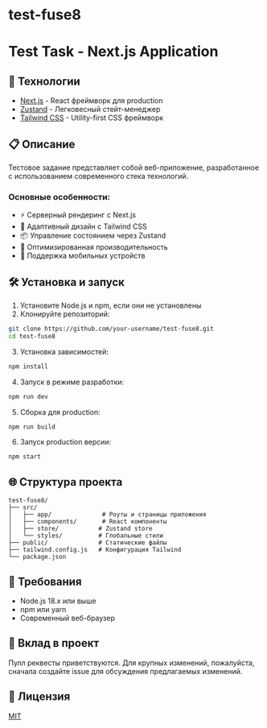 # test-fuse8

# Test Task - Next.js Application

## 🚀 Технологии

- [Next.js](https://nextjs.org/) - React фреймворк для production
- [Zustand](https://github.com/pmndrs/zustand) - Легковесный стейт-менеджер
- [Tailwind CSS](https://tailwindcss.com/) - Utility-first CSS фреймворк

## 📋 Описание

Тестовое задание представляет собой веб-приложение, разработанное с использованием современного стека технологий.

### Основные особенности:

- ⚡ Серверный рендеринг с Next.js
- 🎨 Адаптивный дизайн с Tailwind CSS
- 📦 Управление состоянием через Zustand
- 🔄 Оптимизированная производительность
- 📱 Поддержка мобильных устройств

## 🛠 Установка и запуск

1. Установите Node.js и npm, если они не установлены
2. Клонируйте репозиторий:
```bash
git clone https://github.com/your-username/test-fuse8.git
cd test-fuse8
```
3. Установка зависимостей:
```bash
npm install
```
4. Запуск в режиме разработки:
```bash
npm run dev
```
5. Сборка для production:
```bash
npm run build
```
6. Запуск production версии:
```bash
npm start
```

## 🌐 Структура проекта

```
test-fuse8/
├── src/
│   ├── app/              # Роуты и страницы приложения
│   ├── components/       # React компоненты
│   ├── store/           # Zustand store
│   └── styles/          # Глобальные стили
├── public/              # Статические файлы
├── tailwind.config.js   # Конфигурация Tailwind
└── package.json
```

## 📝 Требования

- Node.js 18.x или выше
- npm или yarn
- Современный веб-браузер

## 🤝 Вклад в проект

Пулл реквесты приветствуются. Для крупных изменений, пожалуйста, сначала создайте issue для обсуждения предлагаемых изменений.

## 📄 Лицензия

[MIT](LICENSE)
